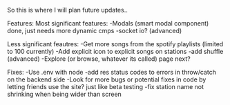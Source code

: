 So this is where I will plan future updates..

Features:
Most significant features:
-Modals (smart modal component)                                                                                     done, just needs more dynamic cmps
-socket io? (advanced)


Less significant feautres:
-Get more songs from the spotify playlists (limited to 100 currently)
-Add explicit icon to explicit songs on stations
-add shuffle (advanced)
-Explore (or browse, whatever its called) page                                                                                                 next?

Fixes:
-Use .env with node
-add res status codes to errors in throw/catch on the backend side
-Look for more bugs or potential fixes in code by letting friends use the site? just like beta testing
-fix station name not shrinking when being wider than screen